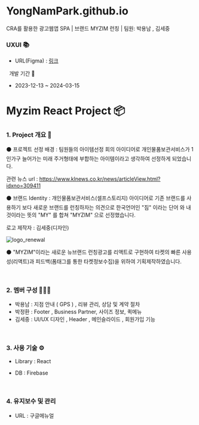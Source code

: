 # YongNamPark.github.io
CRA를 활용한 광고웹앱 SPA |  브랜드 MYZIM 런칭 | 팀원: 박용남 , 김세중
&nbsp;
###  UXUI  📚

-   URL(Figma) : [링크](https://www.figma.com/file/DMh8dLlmlbTTHkelkFFYVQ/%ED%8C%80%ED%94%8C_%ED%94%84%EB%A1%9C%ED%86%A0%ED%83%80%EC%9D%B4%ED%95%91?type=design&node-id=0-1&mode=design&t=FvnbkaJPznJsLpZ7-0)



  &nbsp;
   개발 기간  📆

-   2023-12-13 ~ 2024-03-15
  &nbsp;
# Myzim React Project  📦 
### 1. Project 개요  🧾
⚫ 프로젝트 선정 배경 : 팀원들의 아이템선정 회의 아이디어로 개인물품보관서비스가 1인가구 늘어가는 미래 주거형태에 부합하는 아이템이라고 생각하여 선정하게 되었습니다.

   관련 뉴스 url : https://www.klnews.co.kr/news/articleView.html?idxno=309411
   

  
⚫ 브랜드 Identity : 개인물품보관서비스(셀프스토리지) 아이디어로 기존 브랜드를 사용하기 보다 새로운 브랜드를 런칭하자는 의견으로 한국언어인 "짐" 이라는 단어 와 내것이라는 뜻의 "MY" 를 합쳐 "MYZIM" 으로 선정했습니다.
 
   로고 제작자 : 김세중(디자인)
 
   ![logo_renewal](https://github.com/YongNamPark/YongNamPark.github.io/assets/161404121/797a1a6f-4da4-4c34-81ff-aca29750468a)
 



    
⚫ "MYZIM"이라는 새로운 뉴브랜드 런칭광고를 리액트로 구현하여 타켓의 빠른 사용성(리액트)과 피드백(폼태그를 통한 타켓정보수집)을 위하여 기획제작하였습니다.


&nbsp;

### 2. 멤버 구성  👨‍👦‍👦
   
   * 박용남 : 지점 안내 ( GPS ) , 리뷰 관리, 상담 및 계약 절차
   * 박정환 : Footer , Business Partner, 사이즈 정보, 퀵메뉴
   * 김세중 : UI/UX 디자인 , Header , 메인슬라이드 , 회원가입 기능
    


  &nbsp;
### 3. 사용 기술  ⚙
  
 - Library : React    
 - DB : Firebase




    &nbsp;






### 4. 유지보수 및 관리

-   URL : 구글메뉴얼



 